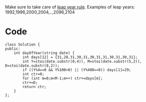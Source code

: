 Make sure to take care of [leap year rule](https://www.mathsisfun.com/leap-years.html).
Examples of leap years: 1992,1996,2000,2004,..,2096,2104

# Code
```
class Solution {
public:
    int dayOfYear(string date) {
        int days[12] = {31,28,31,30,31,30,31,31,30,31,30,31};
        int Y=stoi(date.substr(0,4)), M=stoi(date.substr(5,2)), D=stoi(date.substr(8,2));
        if ((Y%4==0 && Y%100>0) || (Y%400==0)) days[1]=29;
        int ctr=0;
        for (int m=0;m<M-1;m++) ctr+=days[m];
        ctr+=D;
        return ctr;
    }
};
```